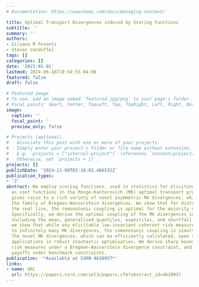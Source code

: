 ```yaml
---
# Documentation: https://wowchemy.com/docs/managing-content/

title: Optimal Transport Divergences induced by Scoring Functions
subtitle: ''
summary: ''
authors:
- Silvana M Pesenti
- Steven Vanduffel
tags: []
categories: []
date: '2023-01-01'
lastmod: 2024-06-16T19:54:53-04:00
featured: false
draft: false

# Featured image
# To use, add an image named `featured.jpg/png` to your page's folder.
# Focal points: Smart, Center, TopLeft, Top, TopRight, Left, Right, BottomLeft, Bottom, BottomRight.
image:
  caption: ''
  focal_point: ''
  preview_only: false

# Projects (optional).
#   Associate this post with one or more of your projects.
#   Simply enter your project's folder or file name without extension.
#   E.g. `projects = ["internal-project"]` references `content/project/deep-learning/index.md`.
#   Otherwise, set `projects = []`.
projects: []
publishDate: '2024-11-09T02:16:01.466532Z'
publication_types:
- '2'
abstract: We employ scoring functions, used in statistics for eliciting risk functionals,
  as cost functions in the Monge-Kantorovich (MK) optimal transport problem. This
  gives raise to a rich variety of novel asymmetric MK divergences, which subsume
  the family of Bregman-Wasserstein divergences. We show that for distributions on
  the real line, the comonotonic coupling is optimal for the majority of the new divergences.
  Specifically, we derive the optimal coupling of the MK divergences induced by functionals
  including the mean, generalised quantiles, expectiles, and shortfall measures. Furthermore,
  we show that while any elicitable law-invariant coherent risk measure gives raise
  to infinitely many MK divergences, the comonotonic coupling is simultaneously optimal.
  The novel MK divergences, which can be efficiently calculated, open an array of
  applications in robust stochastic optimisation. We derive sharp bounds on distortion
  risk measures under a Bregman-Wasserstein divergence constraint, and solve for cost-efficient
  payoffs under benchmark constraints.
publication: '*Available at SSRN 4638937*'
links:
- name: URL
  url: https://papers.ssrn.com/sol3/papers.cfm?abstract_id=4638937
---
```

